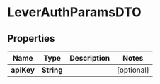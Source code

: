 

# LeverAuthParamsDTO


## Properties

| Name | Type | Description | Notes |
|------------ | ------------- | ------------- | -------------|
|**apiKey** | **String** |  |  [optional] |



